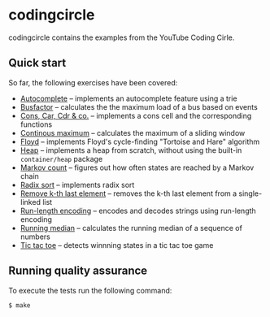 # codingcircle

codingcircle contains the examples from the YouTube Coding Cirle.

## Quick start

So far, the following exercises have been covered:

- [Autocomplete](./autocomplete/) – implements an autocomplete feature using a trie
- [Busfactor](./busfactor/) – calculates the the maximum load of a bus based on events
- [Cons, Car, Cdr & co.](./cons) – implements a cons cell and the corresponding functions
- [Continous maximum](./continuousmax/) – calculates the maximum of a sliding window
- [Floyd](./floyd/) – implements Floyd's cycle-finding "Tortoise and Hare" algorithm
- [Heap](./heap/) – implements a heap from scratch, without using the built-in `container/heap` package
- [Markov count](./markovcount/) – figures out how often states are reached by a Markov chain
- [Radix sort](./radixsort/) – implements radix sort
- [Remove k-th last element](./removekthlastelement/) – removes the k-th last element from a single-linked list
- [Run-length encoding](./runlengthencoding/) – encodes and decodes strings using run-length encoding
- [Running median](./runningmedian/) – calculates the running median of a sequence of numbers
- [Tic tac toe](./tictactoe/) – detects winnning states in a tic tac toe game

## Running quality assurance

To execute the tests run the following command:

```shell
$ make
```
